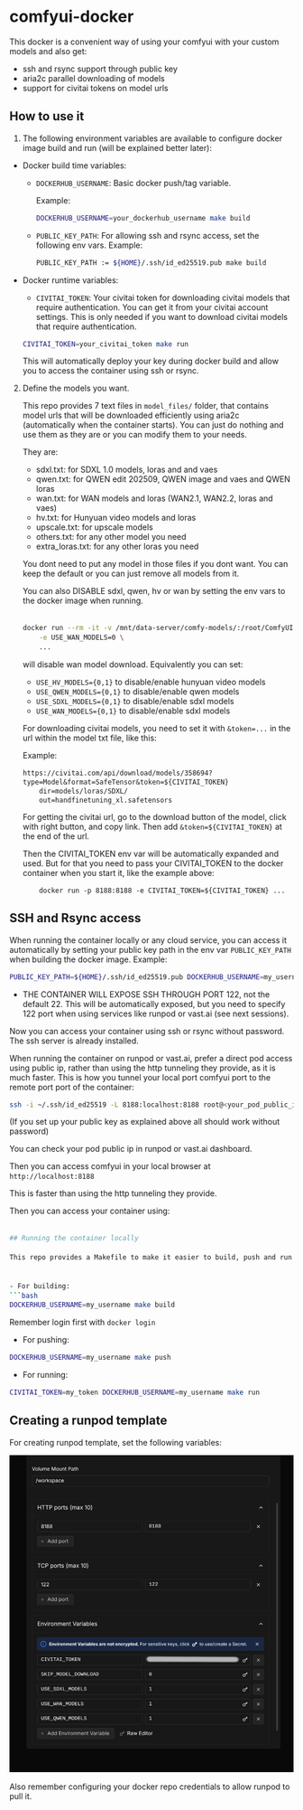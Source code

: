 # comfyui-docker

This docker is a convenient way of using your comfyui with your custom models and also get:
- ssh and rsync support through public key
- aria2c parallel downloading of models
- support for civitai tokens on model urls

## How to use it

1) The following environment variables are available to configure docker image build and run (will be explained better later):

- Docker build time variables:

    - `DOCKERHUB_USERNAME`: Basic docker push/tag variable.

        Example:

        ```bash
        DOCKERHUB_USERNAME=your_dockerhub_username make build
        ```

    - `PUBLIC_KEY_PATH`: For allowing ssh and rsync access, set the following env vars.
        Example:
        ```bash
        PUBLIC_KEY_PATH := ${HOME}/.ssh/id_ed25519.pub make build
        ```

- Docker runtime variables:

    - `CIVITAI_TOKEN`: Your civitai token for downloading civitai models that require authentication. You can get it from your civitai account settings.
    This is only needed if you want to download civitai models that require authentication.

    ```bash
    CIVITAI_TOKEN=your_civitai_token make run
    ```
    This will automatically deploy your key during docker build and allow you to access the container using ssh or rsync.


2) Define the models you want.

    This repo provides 7 text files in `model_files/` folder, that contains model urls that will be downloaded efficiently using aria2c (automatically when the container starts).
    You can just do nothing and use them as they are or you can modify them to your needs.

    They are:
    - sdxl.txt: for SDXL 1.0 models, loras and and vaes
    - qwen.txt: for QWEN edit 202509, QWEN image and vaes and QWEN loras
    - wan.txt: for WAN models and loras (WAN2.1, WAN2.2, loras and vaes)
    - hv.txt: for Hunyuan video models and loras
    - upscale.txt: for upscale models
    - others.txt: for any other model you need
    - extra_loras.txt: for any other loras you need

    You dont need to put any model in those files if you dont want. You can keep the default or you can just remove all models from it.

    You can also DISABLE sdxl, qwen, hv or wan by setting the env vars to the docker image when running.
    ```bash

	docker run --rm -it -v /mnt/data-server/comfy-models/:/root/ComfyUI/models/ -p 8188:8188 \
        -e USE_WAN_MODELS=0 \
        ...
    ```
    will disable wan model download. Equivalently you can set:
    - `USE_HV_MODELS={0,1}` to disable/enable hunyuan video models
    - `USE_QWEN_MODELS={0,1}` to disable/enable qwen models
    - `USE_SDXL_MODELS={0,1}` to disable/enable sdxl models
    - `USE_WAN_MODELS={0,1}` to disable/enable sdxl models

    For downloading civitai models, you need to set it with `&token=...` in the url within the model txt file, like this:


    Example:
    ```
    https://civitai.com/api/download/models/358694?type=Model&format=SafeTensor&token=${CIVITAI_TOKEN}
        dir=models/loras/SDXL/
        out=handfinetuning_xl.safetensors
    ```

    For getting the civitai url, go to the download button of the model, click with right button, and copy link. Then add `&token=${CIVITAI_TOKEN}` at the end of the url.

    Then the CIVITAI_TOKEN env var will be automatically expanded and used. But for that you need to pass your CIVITAI_TOKEN to the docker container when you start it, like the example above:

    ```
        docker run -p 8188:8188 -e CIVITAI_TOKEN=${CIVITAI_TOKEN} ...
    ```

## SSH and Rsync access

When running the container locally or any cloud service, you can access it automatically by setting your public key path in the env var `PUBLIC_KEY_PATH` when building the docker image.
Example:
```bash
PUBLIC_KEY_PATH=${HOME}/.ssh/id_ed25519.pub DOCKERHUB_USERNAME=my_username make build
```

* THE CONTAINER WILL EXPOSE SSH THROUGH PORT 122, not the default 22. This will be automatically exposed, but you need to specify 122 port when using services like runpod or vast.ai (see next sessions).

Now you can access your container using ssh or rsync without password. The ssh server is already installed.

When running the container on runpod or vast.ai, prefer a direct pod access using public ip, rather than using the http tunneling they provide, as it is much faster.
This is how you tunnel your local port comfyui port to the remote port port of the container:

```bash
ssh -i ~/.ssh/id_ed25519 -L 8188:localhost:8188 root@<your_pod_public_ip>
```

(If you set up your public key as explained above all should work without password)

You can check your pod public ip in runpod or vast.ai dashboard.

Then you can access comfyui in your local browser at `http://localhost:8188`

This is faster than using the http tunneling they provide.

Then you can access your container using:
```bash

## Running the container locally

This repo provides a Makefile to make it easier to build, push and run the docker image.


- For building:
```bash
DOCKERHUB_USERNAME=my_username make build
```

Remember login first with `docker login`

- For pushing:
```bash
DOCKERHUB_USERNAME=my_username make push
```

- For running:
```bash
CIVITAI_TOKEN=my_token DOCKERHUB_USERNAME=my_username make run
```

## Creating a runpod template

For creating runpod template, set the following variables:

![runpod](docs/runpod_template.png)

Also remember configuring your docker repo credentials to allow runpod to pull it.




